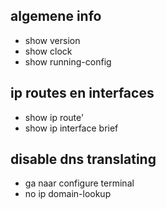 ## algemene info

- show version
- show clock
- show running-config

## ip routes en interfaces 

- show ip route'
- show ip interface brief

## disable dns translating 

- ga naar configure terminal 
- no ip domain-lookup
